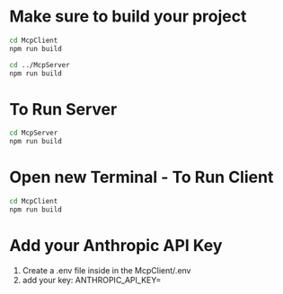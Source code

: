 # Make sure to build your project
``` bash
cd McpClient 
npm run build

cd ../McpServer
npm run build
```

# To Run Server
``` bash
cd McpServer
npm run build
```

# Open new Terminal - To Run Client
``` bash
cd McpClient
npm run build
```

# Add your Anthropic API Key
1. Create a .env file inside in the McpClient/.env
2. add your key: ANTHROPIC_API_KEY=<your key>
